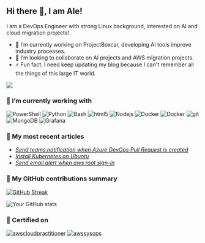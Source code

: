 ## Hi there 👋, I am Ale!

I am a DevOps Engineer with strong Linux background, interested on AI and cloud migration projects!

- 🔭 I’m currently working on ProjectBoxcar, developing AI tools improve industry processes.
- 👯 I’m looking to collaborate on AI projects and AWS migration projects.
- ⚡ Fun fact: I need keep updating my blog because I can't remember all the things of this large IT world.

![](https://komarev.com/ghpvc/?username=alegarciadelrio)

<!--
**alegarciadelrio/alegarciadelrio** is a ✨ _special_ ✨ repository because its `README.md` (this file) appears on your GitHub profile.

Here are some ideas to get you started:

- 🔭 I’m currently working on ProjectBoxcar, developing AI tools improve industry processes.
- 🌱 I’m currently learning ...
- 👯 I’m looking to collaborate on ...
- 🤔 I’m looking for help with ...
- 💬 Ask me about ...
- 📫 How to reach me: ...
- 😄 Pronouns: ...
- ⚡ Fun fact: ...
-->

<h3>🔭 I’m currently working with</h3>
<p>
  <img alt="PowerShell" src="https://img.shields.io/badge/PowerShell-black?style=flat-square&logoColor=white" />
  <img alt="Python" src="https://img.shields.io/badge/Python-%233776AB?style=flat-square&logo=python&logoColor=white" />  
  <img alt="Bash" src="https://img.shields.io/badge/-Bash-grey?style=flat-square&logo=gnubash&logoColor=white" />
  <img alt="html5" src="https://img.shields.io/badge/-HTML5-E34F26?style=flat-square&logo=html5&logoColor=white" />
  <img alt="Nodejs" src="https://img.shields.io/badge/-Nodejs-43853d?style=flat-square&logo=Node.js&logoColor=white" />
  <img alt="Docker" src="https://img.shields.io/badge/-Docker-46a2f1?style=flat-square&logo=docker&logoColor=white" />
  <img alt="Docker" src="https://img.shields.io/badge/-Kubernetes-blue?style=flat-square&logo=kubernetes&logoColor=white" />
  <img alt="git" src="https://img.shields.io/badge/-Git-F05032?style=flat-square&logo=git&logoColor=white" />
  <img alt="MongoDB" src="https://img.shields.io/badge/-MongoDB-13aa52?style=flat-square&logo=mongodb&logoColor=white" />
  <img alt="Grafana" src="https://img.shields.io/badge/Grafana-%23F46800?style=flat-square&logo=grafana&logoColor=white" />
</p>


<h3>💬 My most recent articles</h3>
<ul>
  <li><a href="https://segunale.blogspot.com/2025/02/send-teams-notification-when-azure.html"><i>Send teams notification when Azure DevOps Pull Request is created</i></a></li>
  <li><a href="https://segunale.blogspot.com/2025/02/install-kubernetes-ubuntu.html"><i>Install Kubernetes on Ubuntu</i></a></li>
  <li><a href="https://segunale.blogspot.com/2024/10/send-email-alert-when-aws-root-sign-in.html"><i>Send email alert when aws root sign-in</i></a></li>
</ul>


<h3>🌱 My GitHub contributions summary</h3>

[![GitHub Streak](https://github-readme-streak-stats.herokuapp.com?user=alegarciadelrio&theme=dark&ring=fb4362&file=fb4362&currStreakNum=fb4362&currStreakLabel=fb4362&hide_border=true)](https://git.io/streak-stats)

![Your GitHub stats](https://github-readme-stats.vercel.app/api?username=alegarciadelrio&hide_border=true&show_icons=true&bg_color=151515&title_color=fb4362&icon_color=fb4362&text_bold=false&text_color=9e9e9e)


<h3>🤔 Certified on</h3>
<p>
  <a href="https://cp.certmetrics.com/amazon/en/public/verify/credential/d6dc5b40fdf440cf8165be62ac408656"><img alt="awscloudpractitioner" src="https://d1.awsstatic.com/training-and-certification/certification-badges/AWS-Certified-Cloud-Practitioner_badge.634f8a21af2e0e956ed8905a72366146ba22b74c.png" /></a>
  <a href="https://cp.certmetrics.com/amazon/en/public/verify/credential/d862f01e412048c2922c7d7274d45ea5"><img alt="awssysops" src="https://d1.awsstatic.com/training-and-certification/certification-badges/AWS-Certified-SysOps-Administrator-Associate_badge.c3586b02748654fb588633314dd66a1d6841893b.png" />  </a>
</p>
